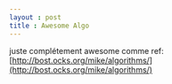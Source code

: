 ```yaml
---
layout : post
title : Awesome Algo
---
```



juste complétement awesome comme ref:
[http://bost.ocks.org/mike/algorithms/](http://bost.ocks.org/mike/algorithms/)